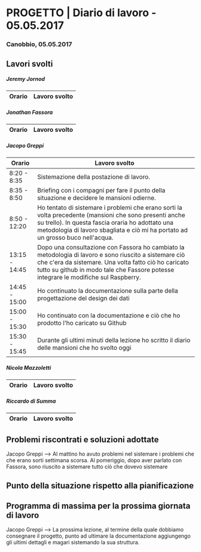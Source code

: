 

# PROGETTO | Diario di lavoro - 05.05.2017

### Canobbio, 05.05.2017

## Lavori svolti
##### Jeremy Jornod

|Orario        |Lavoro svolto                 |
|--------------|------------------------------|


##### Jonathan Fassora
|Orario        |Lavoro svolto                 |
|--------------|------------------------------|


##### Jacopo Greppi
|Orario        |Lavoro svolto                                     |
|--------------|--------------------------------------------------|
|8:20 - 8:35   |Sistemazione della postazione di lavoro.|
|8:35 - 8:50   |Briefing con i compagni per fare il punto della situazione e decidere le mansioni odierne.|
|8:50 - 12:20  |Ho tentato di sistemare i problemi che erano sorti la volta precedente (mansioni che sono presenti anche su trello). In questa fascia oraria ho adottato una metodologia di lavoro sbagliata e ciò mi ha portato ad un grosso buco nell'acqua.|
|13:15 - 14:45 |Dopo una consultazione con Fassora ho cambiato la metodologia di lavoro e sono riuscito a sistemare ciò che c'era da sistemare. Una volta fatto ciò ho caricato tutto su github in modo tale che Fassore potesse integrare le modifiche sul Raspberry.|
|14:45 - 15:00 |Ho continuato la documentazione sulla parte della progettazione del design dei dati|
|15:00 - 15:30 |Ho continuato con la documentazione e ciò che ho prodotto l'ho caricato su Github|
|15:30 - 15:45 |Durante gli ultimi minuti della lezione ho scritto il diario delle mansioni che ho svolto oggi|

##### Nicola Mazzoletti
|Orario        |Lavoro svolto                 |
|--------------|------------------------------|


##### Riccardo di Summa
|Orario        |Lavoro svolto                 |
|--------------|------------------------------|



##  Problemi riscontrati e soluzioni adottate
Jacopo Greppi --> Al mattino ho avuto problemi nel sistemare i problemi che che erano sorti settimana scorsa. Al pomeriggio, dopo aver parlato con Fassora, sono riuscito a sistemare tutto ciò che dovevo sistemare


##  Punto della situazione rispetto alla pianificazione


## Programma di massima per la prossima giornata di lavoro
Jacopo Greppi --> La prossima lezione, al termine della quale dobbiamo consegnare il progetto, punto ad ultimare la documentazione aggiungengo gli ultimi dettagli e magari sistemando la sua struttura. 



